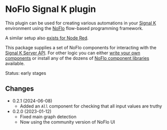 NoFlo Signal K plugin
=====================

This plugin can be used for creating various automations in your [Signal K](http://signalk.org) environment using the [NoFlo](https://noflojs.org) flow-based programming framework.

A similar setup also [exists for Node Red](https://github.com/SignalK/signalk-node-red).

This package supplies a set of NoFlo components for interacting with the [Signal K Server API](https://github.com/SignalK/signalk-server/blob/master/SERVERPLUGINS.md#server-api-for-plugins). For other logic you can either [write your own components](https://noflojs.org/documentation/components/) or install any of the dozens of [NoFlo component libraries](https://www.npmjs.com/search?q=keywords:noflo) available.

Status: early stages

## Changes

* 0.2.1 (2024-06-08)
  - Added an `All` component for checking that all input values are truthy
* 0.2.0 (2023-01-12)
  - Fixed main graph detection
  - Now using the community version of NoFlo UI
